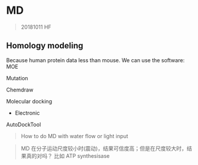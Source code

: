 # MD
> 20181011 HF

## Homology modeling
Because human protein data less than mouse.
We can use the software: MOE

Mutation

Chemdraw

Molecular docking
- Electronic

AutoDockTool

> How to do MD with water flow or light input

> MD 在分子运动尺度较小时(震动)，结果可信度高；但是在尺度较大时，结果真的对吗？
比如 ATP synthesisase
